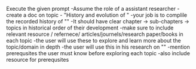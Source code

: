 Execute the given prompt 
-Assume the role of a assistant researcher
-create a doc on topic - "History and evolution of "
-your job is to complile the recorded history of ""
-It should have clear chapter -> sub-chapters -> topics in historical order of their development 
-make sure to include relevant  resource / refernece/ articles/journels/research paper/books in each topic
-the user will use these to explore and learn more about the topic/domain in depth
-the user will use this in his research on ""
-mention prerequsites the user must know before exploring each topic
-also include resource for prerequsites